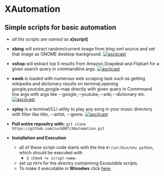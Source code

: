 # XAutomation
Simple scripts for basic automation
---------
* *all the scripts are named as* **x[script]** 

* **xbing** will extract random/current image from bing-xml source and set that image as GNOME desktop-background.
    [![asciicast](https://asciinema.org/a/cluwriwyhvvd491dxmurg8uoz.png)](https://asciinema.org/a/cluwriwyhvvd491dxmurg8uoz)

* **xshop** will extract top 5 results from Amazon,Snapdeal and Flipkart for a given search query in commandline args.
   [![asciicast](https://asciinema.org/a/82fs8136fh0j8uit55tygb9zo.png)](https://asciinema.org/a/82fs8136fh0j8uit55tygb9zo)

* **xweb** is loaded with numerous web scraping task such as getting wikipedia and dictionary results on terminal,opening google,youtube,google-map directly with given query in Commmand line args with args like --google,--youtube,--wiki,--dictionary etc.   
    [![asciicast](https://asciinema.org/a/3ga9yfom6afi7j6xhnjkfddrn.png)](https://asciinema.org/a/3ga9yfom6afi7j6xhnjkfddrn)

* **xplay** is a terminal/CLI utility to play any song in your music directory with filter like title, --artist, --genre.
    [![asciicast](https://asciinema.org/a/6slj2momyt7ah2uxpwm8hj7rx.png)](https://asciinema.org/a/6slj2momyt7ah2uxpwm8hj7rx)

* **Pull entire repositry with:**
 `git clone https://github.com/zuck007/XAutomation.git`

* **Installation and Execution**
  * all of these script-code starts with the line `#!/usr/bin/env python`, which should be executed with
    * `$ chmod +x script-name`.
  * set up `PATH` for the directry containinng Exceutable scripts.
  * To make it executable in **Winodws** click [here](http://www.py2exe.org/index.cgi/Tutorial).    
   

